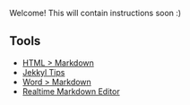 Welcome! This will contain instructions soon :)

## Tools

* [HTML > Markdown](http://domchristie.github.io/to-markdown/)
* [Jekkyl Tips](http://pixelcog.com/blog/2013/jekyll-from-scratch-core-architecture/#tags-and-categories)
* [Word > Markdown](http://word-to-markdown.herokuapp.com/)
* [Realtime Markdown Editor](http://jbt.github.io/markdown-editor/)
